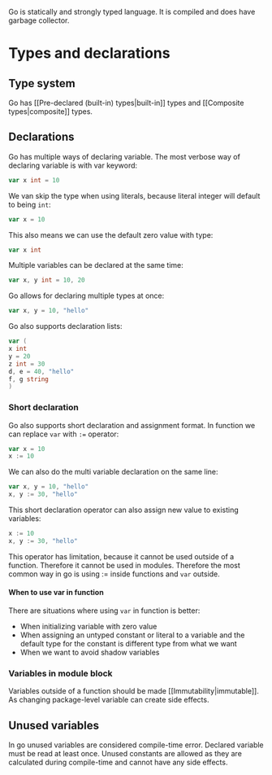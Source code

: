 Go is statically and strongly typed language. It is compiled and does have garbage collector.
# Types and declarations
## Type system
Go has [[Pre-declared (built-in) types|built-in]] types and [[Composite types|composite]] types.
## Declarations
Go has multiple ways of declaring variable. The most verbose way of declaring variable is with var keyword:
```go
var x int = 10
```
We van skip the type when using literals, because literal integer will default to being `int`:
```go
var x = 10
```
This also means we can use the default zero value with type:
```go
var x int
```
Multiple variables can be declared at the same time:
```go
var x, y int = 10, 20
```
Go allows for declaring multiple types at once:
```go
var x, y = 10, "hello"
```
Go also supports declaration lists:
```go
var (
x int
y = 20
z int = 30
d, e = 40, "hello"
f, g string
)
```
### Short declaration
Go also supports short declaration and assignment format. In function we can replace `var` with `:=` operator:
```go
var x = 10
x := 10
```
We can also do the multi variable declaration on the same line:
```go
var x, y = 10, "hello"
x, y := 30, "hello"
```
This short declaration operator can also assign new value to existing variables:
```go
x := 10
x, y := 30, "hello"
```
This operator has limitation, because it cannot be used outside of a function. Therefore it cannot be used in modules. Therefore the most common way in go is using := inside functions and `var` outside.
#### When to use var in function
There are situations where using `var` in function is better:
* When initializing variable with zero value
* When assigning an untyped constant or literal to a variable and the default type for the constant is different type from what we want
* When we want to avoid shadow variables
### Variables in module block
Variables outside of a function should be made [[Immutability|immutable]]. As changing package-level variable can create side effects.
## Unused variables
In go unused variables are considered compile-time error. Declared variable must be read at least once.
Unused constants are allowed as they are calculated during compile-time and cannot have any side effects.